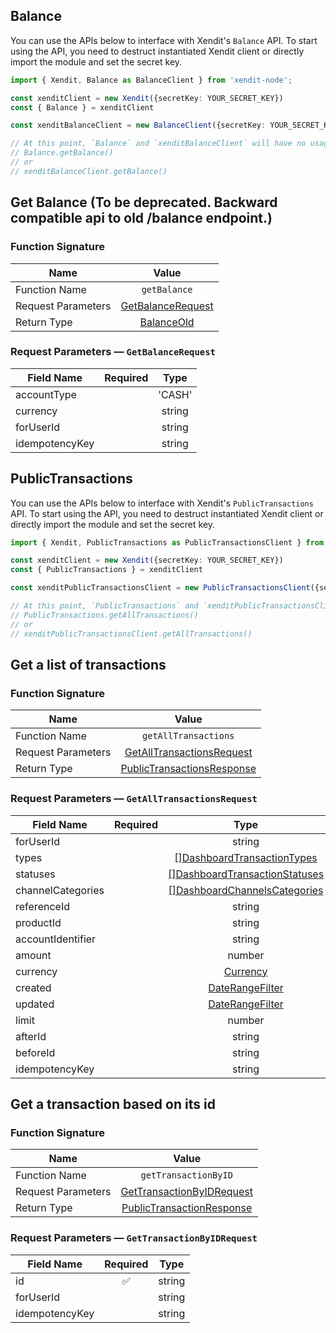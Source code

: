 ## Balance
You can use the APIs below to interface with Xendit's `Balance` API.
To start using the API, you need to destruct instantiated Xendit client or directly import the module and set the secret key.

```typescript
import { Xendit, Balance as BalanceClient } from 'xendit-node';

const xenditClient = new Xendit({secretKey: YOUR_SECRET_KEY})
const { Balance } = xenditClient

const xenditBalanceClient = new BalanceClient({secretKey: YOUR_SECRET_KEY})

// At this point, `Balance` and `xenditBalanceClient` will have no usage difference, for example:
// Balance.getBalance()
// or
// xenditBalanceClient.getBalance()
```

## Get Balance (To be deprecated. Backward compatible api to old /balance endpoint.)


### Function Signature
| Name          |    Value 	     |
|--------------------|:-------------:|
| Function Name | `getBalance` |
| Request Parameters  |  [GetBalanceRequest](#request-parameters--GetBalanceRequest)	 |
| Return Type  |  [BalanceOld](balance_and_transaction/models/BalanceOld.md) |

### Request Parameters — `GetBalanceRequest`
| Field Name |  Required  |   Type 	   |
|-----------|:----------:|:----------:|
| accountType |  | &#39;CASH&#39; | &#39;HOLDING&#39; | &#39;TAX&#39; |
| currency |  | string |
| forUserId |  | string |
| idempotencyKey |  | string |

## PublicTransactions
You can use the APIs below to interface with Xendit's `PublicTransactions` API.
To start using the API, you need to destruct instantiated Xendit client or directly import the module and set the secret key.

```typescript
import { Xendit, PublicTransactions as PublicTransactionsClient } from 'xendit-node';

const xenditClient = new Xendit({secretKey: YOUR_SECRET_KEY})
const { PublicTransactions } = xenditClient

const xenditPublicTransactionsClient = new PublicTransactionsClient({secretKey: YOUR_SECRET_KEY})

// At this point, `PublicTransactions` and `xenditPublicTransactionsClient` will have no usage difference, for example:
// PublicTransactions.getAllTransactions()
// or
// xenditPublicTransactionsClient.getAllTransactions()
```

## Get a list of transactions


### Function Signature
| Name          |    Value 	     |
|--------------------|:-------------:|
| Function Name | `getAllTransactions` |
| Request Parameters  |  [GetAllTransactionsRequest](#request-parameters--GetAllTransactionsRequest)	 |
| Return Type  |  [PublicTransactionsResponse](balance_and_transaction/models/PublicTransactionsResponse.md) |

### Request Parameters — `GetAllTransactionsRequest`
| Field Name |  Required  |   Type 	   |
|-----------|:----------:|:----------:|
| forUserId |  | string |
| types |  | [[]DashboardTransactionTypes](balance_and_transaction/models/DashboardTransactionTypes.md) |
| statuses |  | [[]DashboardTransactionStatuses](balance_and_transaction/models/DashboardTransactionStatuses.md) |
| channelCategories |  | [[]DashboardChannelsCategories](balance_and_transaction/models/DashboardChannelsCategories.md) |
| referenceId |  | string |
| productId |  | string |
| accountIdentifier |  | string |
| amount |  | number |
| currency |  | [Currency](balance_and_transaction/models/Currency.md) |
| created |  | [DateRangeFilter](balance_and_transaction/models/DateRangeFilter.md) |
| updated |  | [DateRangeFilter](balance_and_transaction/models/DateRangeFilter.md) |
| limit |  | number |
| afterId |  | string |
| beforeId |  | string |
| idempotencyKey |  | string |

## Get a transaction based on its id


### Function Signature
| Name          |    Value 	     |
|--------------------|:-------------:|
| Function Name | `getTransactionByID` |
| Request Parameters  |  [GetTransactionByIDRequest](#request-parameters--GetTransactionByIDRequest)	 |
| Return Type  |  [PublicTransactionResponse](balance_and_transaction/models/PublicTransactionResponse.md) |

### Request Parameters — `GetTransactionByIDRequest`
| Field Name |  Required  |   Type 	   |
|-----------|:----------:|:----------:|
| id | ✅ | string |
| forUserId |  | string |
| idempotencyKey |  | string |

